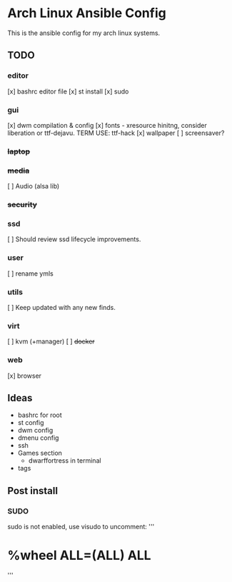 # Arch Linux Ansible Config
This is the ansible config for my arch linux systems.


## TODO
### editor
[x] bashrc editor file
[x] st install
[x] sudo
### gui
[x] dwm compilation & config
[x] fonts - xresource hinitng, consider liberation or ttf-dejavu. TERM USE: ttf-hack
[x] wallpaper
[ ] screensaver?
### ~~laptop~~ 
### ~~media~~ 
[ ] Audio (alsa lib)
### ~~security~~ 
### ssd
[ ] Should review ssd lifecycle improvements.
### user 
[ ] rename ymls
### utils
[ ] Keep updated with any new finds.
### virt
[ ] kvm (+manager)
[ ] ~~docker~~
### web
[x] browser 


## Ideas
- bashrc for root
- st config
- dwm config
- dmenu config
- ssh
- Games section
  - dwarffortress in terminal
- tags

## Post install
### SUDO
sudo is not enabled, use visudo to uncomment:
'''
# %wheel ALL=(ALL) ALL
'''
